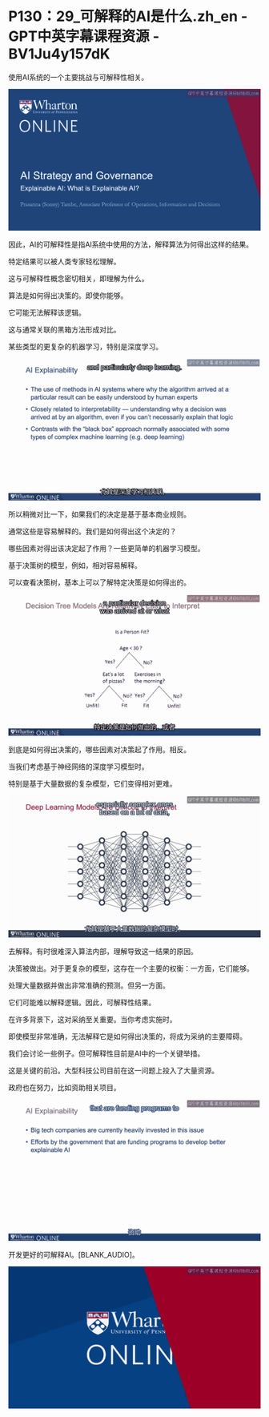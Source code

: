 # P130：29_可解释的AI是什么.zh_en - GPT中英字幕课程资源 - BV1Ju4y157dK

使用AI系统的一个主要挑战与可解释性相关。

![](img/0417c3fc4047062ddcec8b70c338bd6e_1.png)

因此，AI的可解释性是指AI系统中使用的方法，解释算法为何得出这样的结果。

特定结果可以被人类专家轻松理解。

这与可解释性概念密切相关，即理解为什么。

算法是如何得出决策的。即使你能够。

它可能无法解释该逻辑。

这与通常关联的黑箱方法形成对比。

某些类型的更复杂的机器学习，特别是深度学习。

![](img/0417c3fc4047062ddcec8b70c338bd6e_3.png)

所以稍微对比一下，如果我们的决定是基于基本商业规则。

通常这些是容易解释的。我们是如何得出这个决定的？

哪些因素对得出该决定起了作用？一些更简单的机器学习模型。

基于决策树的模型，例如，相对容易解释。

可以查看决策树，基本上可以了解特定决策是如何得出的。

![](img/0417c3fc4047062ddcec8b70c338bd6e_5.png)

到底是如何得出决策的，哪些因素对决策起了作用。相反。

当我们考虑基于神经网络的深度学习模型时。

特别是基于大量数据的复杂模型，它们变得相对更难。

![](img/0417c3fc4047062ddcec8b70c338bd6e_7.png)

去解释。有时很难深入算法内部，理解导致这一结果的原因。

决策被做出。对于更复杂的模型，这存在一个主要的权衡：一方面，它们能够。

处理大量数据并做出非常准确的预测。但另一方面。

它们可能难以解释逻辑。因此，可解释性结果。

在许多背景下，这对采纳至关重要。当你考虑实施时。

即使模型非常准确，无法解释它是如何得出决策的，将成为采纳的主要障碍。

我们会讨论一些例子。但可解释性目前是AI中的一个关键举措。

这是关键的前沿。大型科技公司目前在这一问题上投入了大量资源。

政府也在努力，比如资助相关项目。

![](img/0417c3fc4047062ddcec8b70c338bd6e_9.png)

开发更好的可解释AI。[BLANK_AUDIO]。

![](img/0417c3fc4047062ddcec8b70c338bd6e_11.png)
